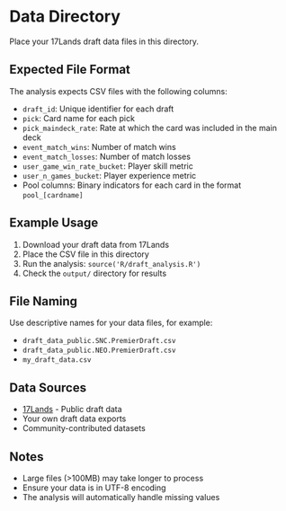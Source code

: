 # Data Directory

Place your 17Lands draft data files in this directory.

## Expected File Format

The analysis expects CSV files with the following columns:

- `draft_id`: Unique identifier for each draft
- `pick`: Card name for each pick
- `pick_maindeck_rate`: Rate at which the card was included in the main deck
- `event_match_wins`: Number of match wins
- `event_match_losses`: Number of match losses
- `user_game_win_rate_bucket`: Player skill metric
- `user_n_games_bucket`: Player experience metric
- Pool columns: Binary indicators for each card in the format `pool_[cardname]`

## Example Usage

1. Download your draft data from 17Lands
2. Place the CSV file in this directory
3. Run the analysis: `source('R/draft_analysis.R')`
4. Check the `output/` directory for results

## File Naming

Use descriptive names for your data files, for example:
- `draft_data_public.SNC.PremierDraft.csv`
- `draft_data_public.NEO.PremierDraft.csv`
- `my_draft_data.csv`

## Data Sources

- [17Lands](https://17lands.com/) - Public draft data
- Your own draft data exports
- Community-contributed datasets

## Notes

- Large files (>100MB) may take longer to process
- Ensure your data is in UTF-8 encoding
- The analysis will automatically handle missing values 